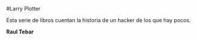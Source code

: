 #Larry Plotter

Esta serie de libros cuentan la historia de un hacker de los que hay pocos.

**Raul Tebar**
